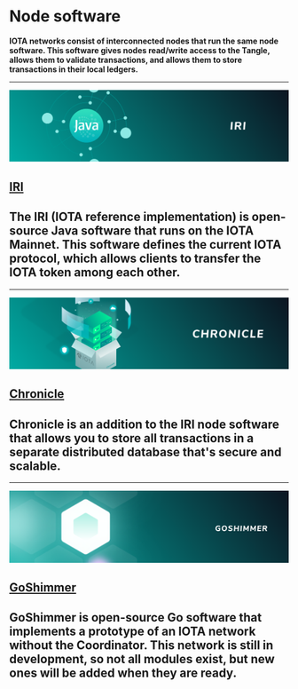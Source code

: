 # Node software

**IOTA networks consist of interconnected nodes that run the same node software. This software gives nodes read/write access to the Tangle, allows them to validate transactions, and allows them to store transactions in their local ledgers.**

-------------------------
![IRI](images/IRI.png)
## [IRI](root://iri/1.0/overview.md)
The IRI (IOTA reference implementation) is open-source Java software that runs on the IOTA Mainnet. This software defines the current IOTA protocol, which allows clients to transfer the IOTA token among each other.
-------------------------

-------------------------
![Chronicle](images/Chronicle.png)
## [Chronicle](root://chronicle/1.0/overview.md)
Chronicle is an addition to the IRI node software that allows you to store all transactions in a separate distributed database that's secure and scalable.
-------------------------

-------------------------
![GoShimmer](images/GoShimmer.png)
## [GoShimmer](root://goshimmer/1.0/overview.md)
GoShimmer is open-source Go software that implements a prototype of an IOTA network without the Coordinator. This network is still in development, so not all modules exist, but new ones will be added when they are ready.
-------------------------

